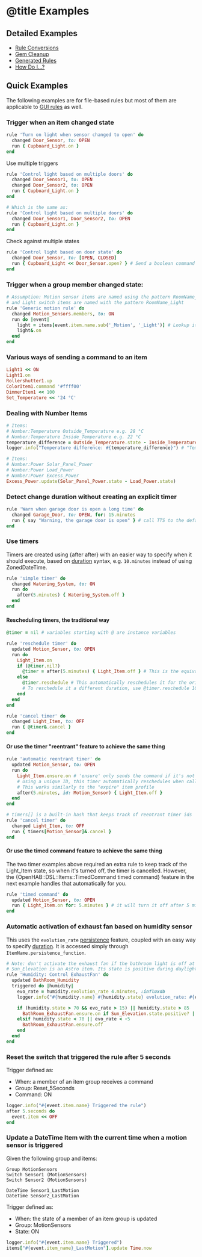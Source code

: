 # @title Examples

## Detailed Examples

 * [Rule Conversions](examples/conversions.md)
 * [Gem Cleanup](examples/gem_cleanup.md)
 * [Generated Rules](examples/generated_rule.md)
 * [How Do I...?](examples/how_do_i.md)

## Quick Examples

The following examples are for file-based rules but most of them are applicable to [GUI rules](usage.md#creating-rules-in-main-ui) as well.

### Trigger when an item changed state

```ruby
rule 'Turn on light when sensor changed to open' do
  changed Door_Sensor, to: OPEN 
  run { Cupboard_Light.on }
end
```

Use multiple triggers

```ruby
rule 'Control light based on multiple doors' do
  changed Door_Sensor1, to: OPEN
  changed Door_Sensor2, to: OPEN
  run { Cupboard_Light.on }
end

# Which is the same as:
rule 'Control light based on multiple doors' do
  changed Door_Sensor1, Door_Sensor2, to: OPEN
  run { Cupboard_Light.on }
end
```

Check against multiple states

```ruby
rule 'Control light based on door state' do
  changed Door_Sensor, to: [OPEN, CLOSED]
  run { Cupboard_Light << Door_Sensor.open? } # Send a boolean command to a Switch Item
end
```

### Trigger when a group member changed state:

```ruby
# Assumption: Motion sensor items are named using the pattern RoomName_Motion
# and Light switch items are named with the pattern RoomName_Light
rule 'Generic motion rule' do
  changed Motion_Sensors.members, to: ON
  run do |event|
    light = items[event.item.name.sub('_Motion', '_Light')] # Lookup item name from a string
    light&.on 
  end
end
```

### Various ways of sending a command to an item

```ruby
Light1 << ON
Light1.on
Rollershutter1.up
ColorItem1.command '#ffff00'
DimmerItem1 << 100
Set_Temperature << '24 °C'
```

### Dealing with Number Items

```ruby
# Items:
# Number:Temperature Outside_Temperature e.g. 28 °C
# Number:Temperature Inside_Temperature e.g. 22 °C
temperature_difference = Outside_Temperature.state - Inside_Temperature.state
logger.info("Temperature difference: #{temperature_difference}") # "Temperature difference: 6 °C"
```

```ruby
# Items:
# Number:Power Solar_Panel_Power
# Number:Power Load_Power
# Number:Power Excess_Power
Excess_Power.update(Solar_Panel_Power.state - Load_Power.state)
```

### Detect change duration without creating an explicit timer

```ruby
rule 'Warn when garage door is open a long time' do
  changed Garage_Door, to: OPEN, for: 15.minutes
  run { say "Warning, the garage door is open" } # call TTS to the default audio sink
end
```

### Use timers

Timers are created using {after after} with an easier way to specify when it should execute, 
based on [duration](docs/usage/misc/duration.md) syntax, e.g. `10.minutes` instead of using ZonedDateTime.

```ruby
rule 'simple timer' do
  changed Watering_System, to: ON
  run do
    after(5.minutes) { Watering_System.off }
  end
end
```

#### Rescheduling timers, the traditional way

```ruby
@timer = nil # variables starting with @ are instance variables

rule 'reschedule timer' do
  updated Motion_Sensor, to: OPEN
  run do
    Light_Item.on
    if (@timer.nil?)
      @timer = after(5.minutes) { Light_Item.off } # This is the equivalent of createTimer() in rulesdsl
    else
      @timer.reschedule # This automatically reschedules it for the original duration (5 minutes)
      # To reschedule it a different duration, use @timer.reschedule 10.minutes
    end
  end
end

rule 'cancel timer' do
  changed Light_Item, to: OFF
  run { @timer&.cancel }
end

```

#### Or use the timer "reentrant" feature to achieve the same thing

```ruby
rule 'automatic reentrant timer' do
  updated Motion_Sensor, to: OPEN
  run do
    Light_Item.ensure.on # 'ensure' only sends the command if it's not already on
    # Using a unique ID, this timer automatically reschedules when called again before 5 mins is up
    # This works similarly to the "expire" item profile
    after(5.minutes, id: Motion_Sensor) { Light_Item.off } 
  end
end

# timers[] is a built-in hash that keeps track of reentrant timer ids
rule 'cancel timer' do
  changed Light_Item, to: OFF
  run { timers[Motion_Sensor]&.cancel }
end

```

#### Or use the timed command feature to achieve the same thing

The two timer examples above required an extra rule to keep track of the Light_Item state, so when it's turned off, 
the timer is cancelled. However, the {OpenHAB::DSL::Items::TimedCommand timed command} 
feature in the next example handles that automatically for you.

```ruby
rule 'timed command' do
  updated Motion_Sensor, to: OPEN
  run { Light_Item.on for: 5.minutes } # it will turn it off after 5 minutes
end
```

### Automatic activation of exhaust fan based on humidity sensor

This uses the `evolution_rate` [persistence](docs/usage/misc/persistence.md) feature, 
coupled with an easy way to specify [duration](docs/usage/misc/duration.md).
It is accessed simply through `ItemName.persistence_function`.

```ruby
# Note: don't activate the exhaust fan if the bathroom light is off at night
# Sun_Elevation is an Astro item. Its state is positive during daylight
rule 'Humidity: Control ExhaustFan' do
  updated BathRoom_Humidity
  triggered do |humidity|
    evo_rate = humidity.evolution_rate 4.minutes, :influxdb
    logger.info("#{humidity.name} #{humidity.state} evolution_rate: #{evo_rate}")

    if (humidity.state > 70 && evo_rate > 15) || humidity.state > 85
      BathRoom_ExhaustFan.ensure.on if Sun_Elevation.state.positive? || BathRoom_Light.state.nil? || BathRoom_Light.on?
    elsif humidity.state < 70 || evo_rate < -5
      BathRoom_ExhaustFan.ensure.off
    end
  end
end
```

### Reset the switch that triggered the rule after 5 seconds

Trigger defined as:

- When: a member of an item group receives a command
- Group: Reset_5Seconds
- Command: ON

```ruby
logger.info("#{event.item.name} Triggered the rule")
after 5.seconds do
  event.item << OFF
end
```

### Update a DateTime Item with the current time when a motion sensor is triggered

Given the following group and items:
```
Group MotionSensors
Switch Sensor1 (MotionSensors)
Switch Sensor2 (MotionSensors)

DateTime Sensor1_LastMotion
DateTime Sensor2_LastMotion
```

Trigger defined as:

- When: the state of a member of an item group is updated
- Group: MotionSensors
- State: ON

```ruby
logger.info("#{event.item.name} Triggered")
items["#{event.item_name}_LastMotion"].update Time.now
```
